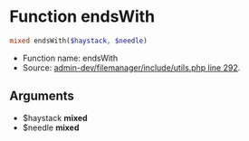 Function endsWith
===========================





```php
mixed endsWith($haystack, $needle)
```

* Function name: endsWith
* Source: [admin-dev/filemanager/include/utils.php line 292](https://github.com/PrestaShop/PrestaShop/blob/1.6.1.2/admin-dev/filemanager/include/utils.php#L292).

Arguments
---------

* $haystack **mixed**
* $needle **mixed**

